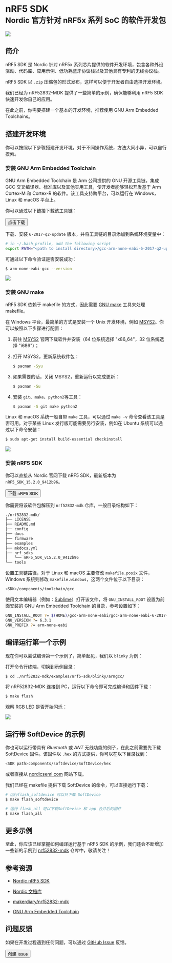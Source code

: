 # nRF5 SDK <br><small>Nordic 官方针对 nRF5x 系列 SoC 的软件开发包</small>

[![](../../nrf5-sdk/images/SDK-icon_small.png)](https://www.nordicsemi.com/Software-and-Tools/Software/nRF5-SDK)

## 简介

nRF5 SDK 是 Nordic 针对 nRF5x 系列芯片提供的软件开发环境，包含各种外设驱动、代码库、应用示例、低功耗蓝牙协议栈以及其他具有专利的无线协议栈。

nRF5 SDK 以 `.zip` 压缩包的形式发布，这样可以便于开发者自由选择开发环境。

我们已经为 nRF52832-MDK 提供了一些简单的示例，确保能够利用 nRF5 SDK 快速开发你自己的应用。

在此之前，你需要搭建一个基本的开发环境，推荐使用 GNU Arm Embedded Toolchains。

## 搭建开发环境

你可以按照以下步骤搭建开发环境，对于不同操作系统，方法大同小异，可以自行摸索。

### 安装 GNU Arm Embedded Toolchain

GNU Arm Embedded Toolchain 是 Arm 公司提供的 GNU 开源工具链，集成 GCC 交叉编译器、标准库以及其他实用工具，使开发者能够轻松开发基于 Arm Cortex-M 和 Cortex-R 的软件。该工具支持跨平台，可以运行在 Windows，Linux 和 macOS 平台上。

你可以通过以下链接下载该工具链：

<a href="https://developer.arm.com/open-source/gnu-toolchain/gnu-rm/downloads"><button data-md-color-primary="marsala">点击下载</button></a>

下载、安装 `6-2017-q2-update` 版本，并将工具链的目录添加到系统环境变量中：

``` sh
# in ~/.bash_profile, add the following script
export PATH="<path to install directory>/gcc-arm-none-eabi-6-2017-q2-update/bin:${PATH}"
```

可通过以下命令验证是否安装成功：

``` sh
$ arm-none-eabi-gcc --version
```

![](../../nrf5-sdk/images/arm-none-eabi-gcc_version.png)

### 安装 GNU make

nRF5 SDK 依赖于 makefile 的方式，因此需要 [GNU make](https://www.gnu.org/software/make/) 工具来处理 makefile。

在 Windows 平台，最简单的方式是安装一个 Unix 开发环境，例如 [MSYS2](http://www.msys2.org/)。你可以按照以下步骤进行配置：

1. 前往 [MSYS2](http://www.msys2.org/) 官网下载软件并安装（64 位系统选择 "x86_64"，32 位系统选择 "i686"）；

2. 打开 MSYS2，更新系统软件包：

	``` sh
	$ pacman -Syu
	```

3. 如果需要的话，关闭 MSYS2，重新运行以完成更新：

	``` sh
	$ pacman -Su
	```

4. 安装 `git`、`make`、`python2`等工具：

	``` sh
	$ pacman -S git make python2
	```

Linux 和 macOS 系统一般自带 `make` 工具，可以通过 `make -v` 命令查看该工具是否可用。对于某些 Linux 发行版可能需要另行安装，例如在 Ubuntu 系统可以通过以下命令安装：

``` sh
$ sudo apt-get install build-essential checkinstall
```

![](../../nrf5-sdk/images/gnu-make_version.png)

### 安装 nRF5 SDK

你可以直接从 Nordic 官网下载 nRF5 SDK，最新版本为 `nRF5_SDK_15.2.0_9412b96`。

<a href="https://www.nordicsemi.com/Software-and-Tools/Software/nRF5-SDK/Download#infotabs"><button data-md-color-primary="marsala">下载 nRF5 SDK</button></a>

你需要将该软件包解压到 `nrf52832-mdk` 仓库，一般目录结构如下：

``` sh
./nrf52832-mdk/
├── LICENSE
├── README.md
├── config
├── docs
├── firmware
├── examples
├── mkdocs.yml
├── nrf_sdks
│   └── nRF5_SDK_v15.2.0_9412b96
└── tools
```

设置工具链路径，对于 Linux 和 macOS 主要修改 `makefile.posix` 文件，Windows 系统则修改 `makefile.windows`，这两个文件位于以下目录：

``` sh
<SDK>/components/toolchain/gcc
```

使用文本编辑器（例如：[Sublime](https://www.sublimetext.com/)）打开该文件，将 `GNU_INSTALL_ROOT` 设置为前面安装的 GNU Arm Embedded Toolchain 的目录，参考设置如下：

``` sh
GNU_INSTALL_ROOT ?= $(HOME)/gcc-arm-none-eabi/gcc-arm-none-eabi-6-2017-q2-update/bin/
GNU_VERSION ?= 6.3.1
GNU_PREFIX ?= arm-none-eabi
```

## 编译运行第一个示例

现在你可以尝试编译第一个示例了，简单起见，我们以 `blinky` 为例：

打开命令行终端，切换到示例目录：

``` sh
$ cd ./nrf52832-mdk/examples/nrf5-sdk/blinky/armgcc/
```

将 nRF52832-MDK 连接到 PC，运行以下命令即可完成编译和固件下载：

``` sh
$ make flash
```

观察 RGB LED 是否开始闪烁：

![](../../nrf5-sdk/images/blinky_example.gif)

## 运行带 SoftDevice 的示例

你也可以运行带具有 *Bluetooth* 或 *ANT* 无线功能的例子，在此之前需要先下载 SoftDevice 固件。该固件以 `.hex` 的方式提供，你可以在以下目录找到：

``` sh
<SDK path>components/softdevice/SoftDevice/hex
``` 

或者直接从 [nordicsemi.com](https://www.nordicsemi.com/Software-and-Tools/Software/nRF5-SDK/Download#infotabs) 网站下载。

我们已经在 makefile 提供下载 SoftDevice 的命令，可以直接运行下载：

``` sh
# 运行flash_softdevice 可以只下载 SoftDevice
$ make flash_softdevice

# 运行 flash_all 可以下载SoftDevice 和 app 合并后的固件
$ make flash_all
```

## 更多示例

至此，你应该已经掌握如何编译运行基于 nRF5 SDK 的示例，我们还会不断增加一些新的示例到 [nrf52832-mdk](https://github.com/makerdiary/nrf52832-mdk) 仓库中，敬请关注！

## 参考资源

* [Nordic nRF5 SDK](https://www.nordicsemi.com/Software-and-Tools/Software/nRF5-SDK)

* [Nordic 文档库](https://www.nordicsemi.com/DocLib)

* [makerdiary/nrf52832-mdk](https://github.com/makerdiary/nrf52832-mdk)

* [GNU Arm Embedded Toolchain](https://developer.arm.com/open-source/gnu-toolchain/gnu-rm)

## 问题反馈

如果在开发过程遇到任何问题，可以通过 [GitHub Issue](https://github.com/makerdiary/nrf52832-mdk/issues) 反馈。

<a href="https://github.com/makerdiary/nrf52832-mdk/issues/new"><button data-md-color-primary="marsala"><i class="fa fa-github"></i> 创建 Issue</button></a>

